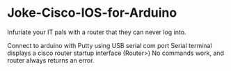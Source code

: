 # Joke-Cisco-IOS-for-Arduino
Infuriate your IT pals with a router that they can never log into.

Connect to arduino with Putty using USB serial com port
Serial terminal displays a cisco router startup interface (Router>)
No commands work, and router always returns an error.
